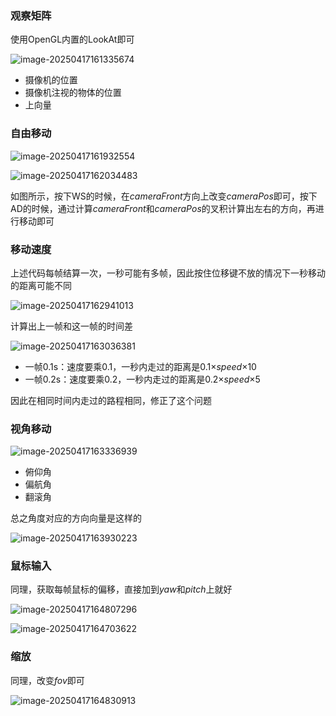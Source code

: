 ### 观察矩阵

使用OpenGL内置的LookAt即可

![image-20250417161335674](C:\Users\SOF\Desktop\OpenGL笔记\assets\image-20250417161335674.png)

- 摄像机的位置
- 摄像机注视的物体的位置
- 上向量

### 自由移动

![image-20250417161932554](C:\Users\SOF\Desktop\OpenGL笔记\assets\image-20250417161932554.png)

![image-20250417162034483](C:\Users\SOF\Desktop\OpenGL笔记\assets\image-20250417162034483.png)

如图所示，按下WS的时候，在$cameraFront$方向上改变$cameraPos$即可，按下AD的时候，通过计算$cameraFront$和$cameraPos$的叉积计算出左右的方向，再进行移动即可

### 移动速度

上述代码每帧结算一次，一秒可能有多帧，因此按住位移键不放的情况下一秒移动的距离可能不同

![image-20250417162941013](C:\Users\SOF\Desktop\OpenGL笔记\assets\image-20250417162941013.png)

计算出上一帧和这一帧的时间差

![image-20250417163036381](C:\Users\SOF\Desktop\OpenGL笔记\assets\image-20250417163036381.png)

- 一帧0.1s：速度要乘0.1，一秒内走过的距离是0.1×$speed$×10
- 一帧0.2s：速度要乘0.2，一秒内走过的距离是0.2×$speed$×5

因此在相同时间内走过的路程相同，修正了这个问题

### 视角移动

![image-20250417163336939](C:\Users\SOF\Desktop\OpenGL笔记\assets\image-20250417163336939.png)

- 俯仰角
- 偏航角
- 翻滚角

 总之角度对应的方向向量是这样的

![image-20250417163930223](C:\Users\SOF\Desktop\OpenGL笔记\assets\image-20250417163930223.png)

### 鼠标输入

同理，获取每帧鼠标的偏移，直接加到$yaw$和$pitch$上就好

![image-20250417164807296](C:\Users\SOF\Desktop\OpenGL笔记\assets\image-20250417164807296.png)

![image-20250417164703622](C:\Users\SOF\Desktop\OpenGL笔记\assets\image-20250417164703622.png)

### 缩放

同理，改变$fov$即可

![image-20250417164830913](C:\Users\SOF\Desktop\OpenGL笔记\assets\image-20250417164830913.png)
